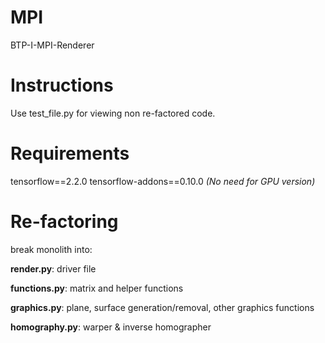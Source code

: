 # MPI
 BTP-I-MPI-Renderer

# Instructions
Use test_file.py for viewing non re-factored code.

# Requirements

tensorflow==2.2.0
tensorflow-addons==0.10.0
_(No need for GPU version)_

# Re-factoring
break monolith into:

**render.py**: driver file

**functions.py**: matrix and helper functions

**graphics.py**: plane, surface generation/removal, other graphics functions

**homography.py**: warper & inverse homographer
